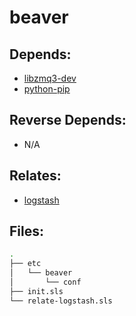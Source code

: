 # beaver

## Depends:

  -  [libzmq3-dev](/salt/libzmq3-dev)
  -  [python-pip](/salt/python-pip)

## Reverse Depends:

  -  N/A

## Relates:

  -  [logstash](/salt/logstash)

## Files:

```bash
.
├── etc
│   └── beaver
│       └── conf
├── init.sls
└── relate-logstash.sls
```
